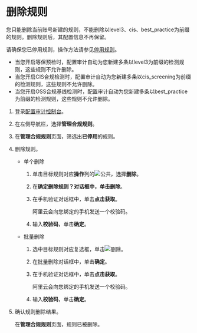 # 删除规则

您只能删除当前账号新建的规则，不能删除以level3、cis、best\_practice为前缀的规则。删除规则后，其配置信息不再保留。

请确保您已停用规则，操作方法请参见[停用规则](/cn.zh-CN/资源合规审计/规则管理/停用规则.md)。

-   当您开启等保预检时，配置审计自动为您新建多条以level3为前缀的检测规则，这些规则不允许删除。
-   当您开启CIS合规检测时，配置审计自动为您新建多条以cis\_screening为前缀的检测规则，这些规则不允许删除。
-   当您开启OSS合规基线检测时，配置审计自动为您新建多条以best\_practice为前缀的检测规则，这些规则不允许删除。

1.  登录[配置审计控制台](https://config.console.aliyun.com)。

2.  在左侧导航栏，选择**管理合规规则**。

3.  在**管理合规规则**页面，筛选出**已停用**的规则。

4.  删除规则。

    -   单个删除
        1.  单击目标规则对应**操作**列的![公共](https://static-aliyun-doc.oss-accelerate.aliyuncs.com/assets/img/zh-CN/1160019951/p93049.png)，选择**删除**。
        2.  在**确定删除规则？**对话框中，单击**删除**。
        3.  在手机验证对话框中，单击**点击获取**。

            阿里云会向您绑定的手机发送一个校验码。

        4.  输入**校验码**，单击**确定**。
    -   批量删除
        1.  选中目标规则对应复选框，单击![删除](https://static-aliyun-doc.oss-accelerate.aliyuncs.com/assets/img/zh-CN/5755001061/p170205.png)。
        2.  在批量删除对话框中，单击**确定**。
        3.  在手机验证对话框中，单击**点击获取**。

            阿里云会向您绑定的手机发送一个校验码。

        4.  输入**校验码**，单击**确定**。
5.  确认规则删除结果。

    在**管理合规规则**页面，规则已被删除。


